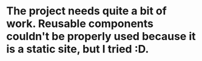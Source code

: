 # The project needs quite a bit of work. Reusable components couldn't be properly used because it is a static site, but I tried :D. 
